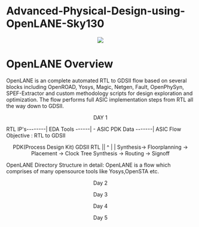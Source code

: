 # Advanced-Physical-Design-using-OpenLANE-Sky130
<p align="center">
    <img src="https://www.vlsisystemdesign.com/wp-content/uploads/2020/10/Advanced-Physical-Design-using-OpenLANE_Sky130_1-1024x576.png">
</p>

# OpenLANE Overview
OpenLANE is an complete automated RTL to GDSII flow based on several blocks including OpenROAD, Yosys, Magic, Netgen, Fault, OpenPhySyn, SPEF-Extractor and custom methodology scripts for design exploration and optimization. The flow performs full ASIC implementation steps from RTL all the way down to GDSII.

<p align="center">
    DAY 1
</p>
RTL IP's--------|
EDA Tools ------| - ASIC
PDK Data -------|
ASIC Flow Objective : RTL to GDSII

<p align="center">
                              PDK(Process Design Kit)                        GDSII
RTL                             ||                                            ^
 |                                                                            |
Synthesis-> Floorplanning -> Placement -> Clock Tree Synthesis -> Routing -> Signoff
</p>

OpenLANE Directory Structure in detail:
 OpenLANE is a flow which comprises of many opensource tools like Yosys,OpenSTA etc.
 
 
 
<p align="center">
 Day 2
</p> 




<p align="center">    
 Day 3
</p>    
<p align="center">    
 Day 4
</p>    
<p align="center">    
 Day 5
</p>    
